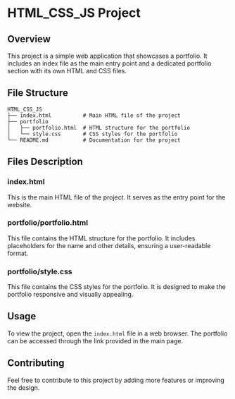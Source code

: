 # HTML_CSS_JS Project

## Overview
This project is a simple web application that showcases a portfolio. It includes an index file as the main entry point and a dedicated portfolio section with its own HTML and CSS files.

## File Structure
```
HTML_CSS_JS
├── index.html          # Main HTML file of the project
├── portfolio
│   ├── portfolio.html  # HTML structure for the portfolio
│   └── style.css       # CSS styles for the portfolio
└── README.md           # Documentation for the project
```

## Files Description

### index.html
This is the main HTML file of the project. It serves as the entry point for the website.

### portfolio/portfolio.html
This file contains the HTML structure for the portfolio. It includes placeholders for the name and other details, ensuring a user-readable format.

### portfolio/style.css
This file contains the CSS styles for the portfolio. It is designed to make the portfolio responsive and visually appealing.

## Usage
To view the project, open the `index.html` file in a web browser. The portfolio can be accessed through the link provided in the main page.

## Contributing
Feel free to contribute to this project by adding more features or improving the design.